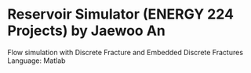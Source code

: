 # Reservoir Simulator (ENERGY 224 Projects) by Jaewoo An
Flow simulation with Discrete Fracture and Embedded Discrete Fractures
Language: Matlab
